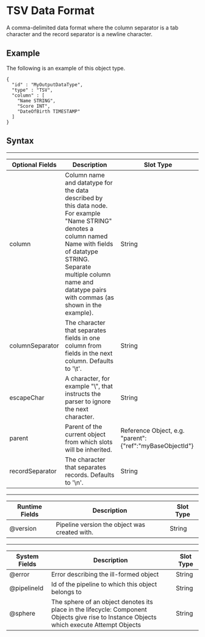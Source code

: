# TSV Data Format<a name="dp-object-tsv"></a>

A comma\-delimited data format where the column separator is a tab character and the record separator is a newline character\.

## Example<a name="tsv-example"></a>

The following is an example of this object type\. 

```
{
  "id" : "MyOutputDataType",
  "type" : "TSV",
  "column" : [
    "Name STRING",
    "Score INT",
    "DateOfBirth TIMESTAMP"
  ]
}
```

## Syntax<a name="tsv-syntax"></a>


****  

| Optional Fields | Description | Slot Type | 
| --- | --- | --- | 
| column | Column name and datatype for the data described by this data node\. For example "Name STRING" denotes a column named Name with fields of datatype STRING\. Separate multiple column name and datatype pairs with commas \(as shown in the example\)\. | String | 
| columnSeparator | The character that separates fields in one column from fields in the next column\. Defaults to '\\t'\. | String | 
| escapeChar | A character, for example "\\", that instructs the parser to ignore the next character\. | String | 
| parent | Parent of the current object from which slots will be inherited\. | Reference Object, e\.g\. "parent":\{"ref":"myBaseObjectId"\} | 
| recordSeparator | The character that separates records\. Defaults to '\\n'\. | String | 


****  

| Runtime Fields | Description | Slot Type | 
| --- | --- | --- | 
| @version | Pipeline version the object was created with\. | String | 


****  

| System Fields | Description | Slot Type | 
| --- | --- | --- | 
| @error | Error describing the ill\-formed object | String | 
| @pipelineId | Id of the pipeline to which this object belongs to | String | 
| @sphere | The sphere of an object denotes its place in the lifecycle: Component Objects give rise to Instance Objects which execute Attempt Objects | String | 